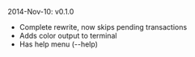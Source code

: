 2014-Nov-10: v0.1.0
- Complete rewrite, now skips pending transactions  
- Adds color output to terminal
- Has help menu (--help)
